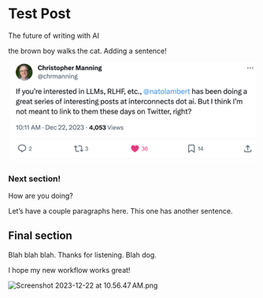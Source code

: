 # Test Post

The future of writing with AI

the brown boy walks the cat. Adding a sentence!

![Screenshot 2023-12-22 at 10.56.47 AM.png](test-post/Screenshot_2023-12-22_at_10.56.47_AM.png)

### Next section!

How are you doing?

Let’s have a couple paragraphs here. This one has another sentence.

## Final section

Blah blah blah. Thanks for listening. Blah dog.

I hope my new workflow works great!

![Screenshot 2023-12-22 at 10.56.47 AM.png](https://pbs.twimg.com/media/GHb1bzWW4AAVXi6?format=jpg)